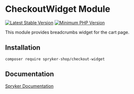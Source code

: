 # CheckoutWidget Module
[![Latest Stable Version](https://poser.pugx.org/spryker-shop/checkout-widget/v/stable.svg)](https://packagist.org/packages/spryker-shop/checkout-widget)
[![Minimum PHP Version](https://img.shields.io/badge/php-%3E%3D%208.2-8892BF.svg)](https://php.net/)

This module provides breadcrumbs widget for the cart page.

## Installation

```
composer require spryker-shop/checkout-widget
```

## Documentation

[Spryker Documentation](https://docs.spryker.com)
